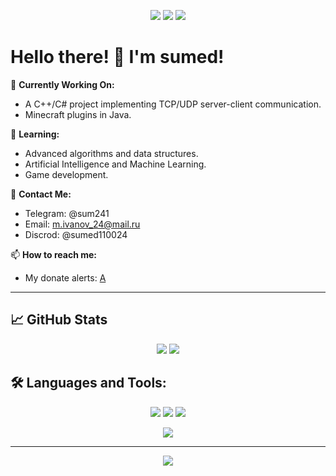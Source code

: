 <p align="center">
  <img src="https://img.shields.io/badge/Code-C++-blue?style=for-the-badge&logo=cplusplus"/>
  <img src="https://img.shields.io/badge/Code-C%23-purple?style=for-the-badge&logo=csharp"/>
  <img src="https://img.shields.io/badge/Code-Java-green?style=for-the-badge&logo=java"/>
</p>

# Hello there! 👋 I'm sumed!

🔭 **Currently Working On:**
- A C++/C# project implementing TCP/UDP server-client communication.
- Minecraft plugins in Java.

🌱 **Learning:**
- Advanced algorithms and data structures.
- Artificial Intelligence and Machine Learning.
- Game development.

💬 **Contact Me:**
- Telegram: @sum241
- Email: m.ivanov_24@mail.ru
- Discrod: @sumed110024

📫 **How to reach me:**
- My donate alerts: [A]([https://yourblog.com](https://www.donationalerts.com/r/sssssumed))

---

## 📈 GitHub Stats

<p align="center">
  <img src="https://github-readme-stats.vercel.app/api?username=yourusername&show_icons=true&theme=radical"/>
  <img src="https://github-readme-stats.vercel.app/api/top-langs/?username=yourusername&layout=compact&theme=radical"/>
</p>

## 🛠️ Languages and Tools:

<p align="center">
  <img src="https://img.shields.io/badge/C++-00599C?style=for-the-badge&logo=cplusplus&logoColor=white"/>
  <img src="https://img.shields.io/badge/C Sharp-239120?style=for-the-badge&logo=csharp&logoColor=white"/>
  <img src="https://img.shields.io/badge/Java-ED8B00?style=for-the-badge&logo=java&logoColor=white"/>
</p>

<p align="center">
  <img src="https://github-profile-trophy.vercel.app/?username=ssssUUUUmed&theme=dracula"/>
</p>

---

<p align="center">
  <img src="https://img.shields.io/github/followers/yourusername?style=social"/>
</p>

<!--
**ssssUUUUmed/ssssUUUUmed** is a ✨ _special_ ✨ repository because its `README.md` (this file) appears on your GitHub profile.

Here are some ideas to get you started:

- 🔭 I’m currently working on ...
- 🌱 I’m currently learning ...
- 👯 I’m looking to collaborate on ...
- 🤔 I’m looking for help with ...
- 💬 Ask me about ...
- 📫 How to reach me: ...
- 😄 Pronouns: ...
- ⚡ Fun fact: ...
-->
